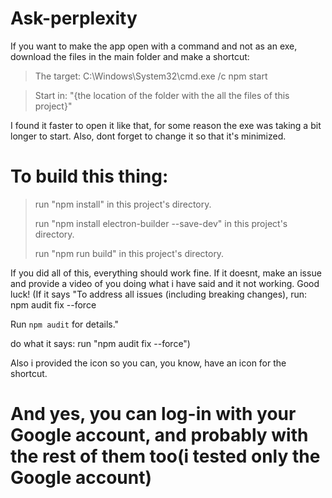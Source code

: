 # Ask-perplexity

If you want to make the app open with a command and not as an exe, download the files in the main folder and make a shortcut:
> The target: C:\Windows\System32\cmd.exe /c npm start

> Start in: "{the location of the folder with the all the files of this project}"


I found it faster to open it like that, for some reason the exe was taking a bit longer to start. Also, dont forget to change it so that it's minimized.


# To build this thing:

> run "npm install" in this project's directory.
>
> run "npm install electron-builder --save-dev" in this project's directory.
>
> run "npm run build" in this project's directory.
>
If you did all of this, everything should work fine. If it doesnt, make an issue and provide a video of you doing what i have said and it not working. Good luck!
(If it says "To address all issues (including breaking changes), run:
  npm audit fix --force

Run `npm audit` for details."

do what it says: run "npm audit fix --force")

Also i provided the icon so you can, you know, have an icon for the shortcut.

# And yes, you can log-in with your Google account, and probably with the rest of them too(i tested only the Google account)
